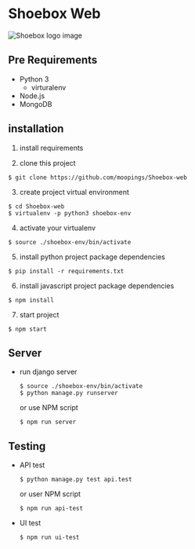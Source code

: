 # Shoebox Web

![Shoebox logo image](https://raw.githubusercontent.com/moopings/Shoebox-web/master/static/images/navigation_bar/logo_with_name.png)

## Pre Requirements
- Python 3
  - virturalenv
- Node.js
- MongoDB


## installation

1. install requirements

2. clone this project
  ```
  $ git clone https://github.com/moopings/Shoebox-web
  ```

3. create project virtual environment
  ```
  $ cd Shoebox-web
  $ virtualenv -p python3 shoebox-env
  ```

4. activate your virtualenv
  ```
  $ source ./shoebox-env/bin/activate
  ```

5. install python project package dependencies
  ```
  $ pip install -r requirements.txt
  ```

6. install javascript project package dependencies
  ```
  $ npm install
  ```

7. start project
  ```
  $ npm start
  ```


## Server
* run django server
  ```
  $ source ./shoebox-env/bin/activate
  $ python manage.py runserver
  ```

  or use NPM script

  ```
  $ npm run server
  ```


## Testing

* API test
  ```
  $ python manage.py test api.test
  ```
  or user NPM script
  ```
  $ npm run api-test
  ```

* UI test
  ```
  $ npm run ui-test
  ```
